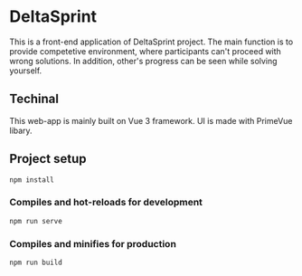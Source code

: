 # DeltaSprint

This is a front-end application of DeltaSprint project. The main function is to provide
competetive environment, where participants can't proceed with wrong solutions.
In addition, other's progress can be seen while solving yourself.

## Techinal
This web-app is mainly built on Vue 3 framework.
UI is made with PrimeVue libary. 

## Project setup
```
npm install
```

### Compiles and hot-reloads for development
```
npm run serve
```

### Compiles and minifies for production
```
npm run build
```

